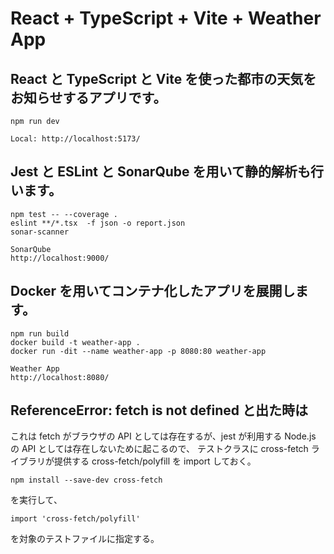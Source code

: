 # React + TypeScript + Vite + Weather App

## React と TypeScript と Vite を使った都市の天気をお知らせするアプリです。

```
npm run dev

Local: http://localhost:5173/
```

## Jest と ESLint と SonarQube を用いて静的解析も行います。

```
npm test -- --coverage .
eslint **/*.tsx  -f json -o report.json
sonar-scanner

SonarQube
http://localhost:9000/
```

## Docker を用いてコンテナ化したアプリを展開します。

```
npm run build
docker build -t weather-app .
docker run -dit --name weather-app -p 8080:80 weather-app

Weather App
http://localhost:8080/
```

## ReferenceError: fetch is not defined と出た時は

これは fetch がブラウザの API としては存在するが、jest が利用する Node.js の API としては存在しないために起こるので、
テストクラスに cross-fetch ライブラリが提供する cross-fetch/polyfill を import しておく。

```
npm install --save-dev cross-fetch
```

を実行して、

```
import 'cross-fetch/polyfill'
```

を対象のテストファイルに指定する。

